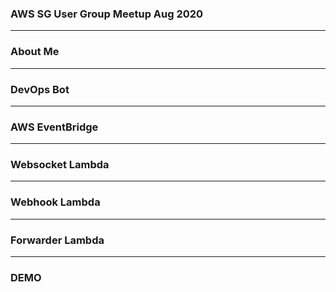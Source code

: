 
### AWS SG User Group Meetup Aug 2020

---

### About Me

---

### DevOps Bot

---

### AWS EventBridge

---

### Websocket Lambda

---

### Webhook Lambda

---

### Forwarder Lambda

--- 

### DEMO